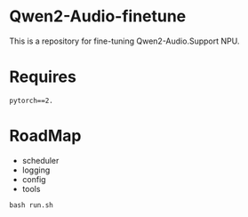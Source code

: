 # Qwen2-Audio-finetune
This is a repository for fine-tuning Qwen2-Audio.Support NPU.
# Requires
```
pytorch==2.
```

# RoadMap

- scheduler
- logging
- config
- tools

```
bash run.sh
```
